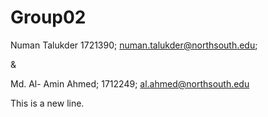 # Group02
Numan Talukder 
1721390;
numan.talukder@northsouth.edu;

&amp; 

Md. Al- Amin Ahmed;
1712249;
al.ahmed@northsouth.edu

This is a new line.
